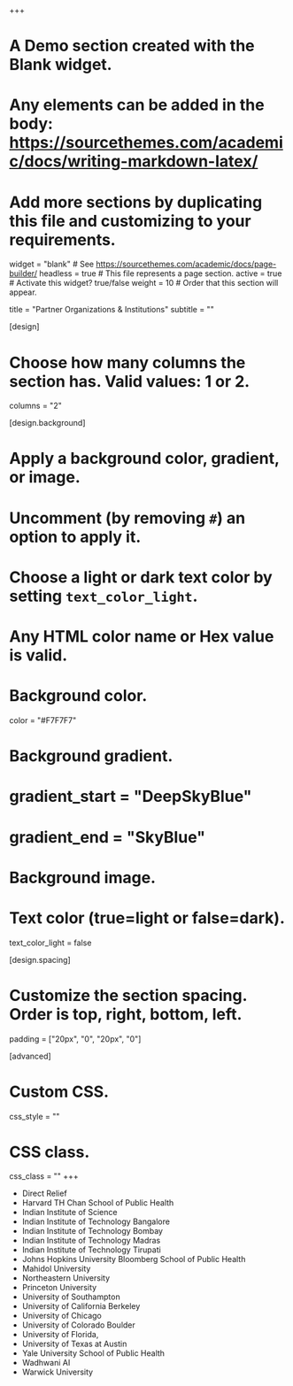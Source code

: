 +++
# A Demo section created with the Blank widget.
# Any elements can be added in the body: https://sourcethemes.com/academic/docs/writing-markdown-latex/
# Add more sections by duplicating this file and customizing to your requirements.

widget = "blank"  # See https://sourcethemes.com/academic/docs/page-builder/
headless = true  # This file represents a page section.
active = true  # Activate this widget? true/false
weight = 10  # Order that this section will appear.

title = "Partner Organizations & Institutions"
subtitle = ""

[design]
  # Choose how many columns the section has. Valid values: 1 or 2.
  columns = "2"

[design.background]
  # Apply a background color, gradient, or image.
  #   Uncomment (by removing `#`) an option to apply it.
  #   Choose a light or dark text color by setting `text_color_light`.
  #   Any HTML color name or Hex value is valid.

  # Background color.
  color = "#F7F7F7"
  
  # Background gradient.
  # gradient_start = "DeepSkyBlue"
  # gradient_end = "SkyBlue"
  
  # Background image.

  # Text color (true=light or false=dark).
  text_color_light = false

[design.spacing]
  # Customize the section spacing. Order is top, right, bottom, left.
  padding = ["20px", "0", "20px", "0"]

[advanced]
 # Custom CSS. 
 css_style = ""
 
 # CSS class.
 css_class = ""
+++

- Direct Relief
- Harvard TH Chan School of Public Health
- Indian Institute of Science
- Indian Institute of Technology Bangalore
- Indian Institute of Technology Bombay
- Indian Institute of Technology Madras
- Indian Institute of Technology Tirupati
- Johns Hopkins University Bloomberg School of Public Health
- Mahidol University
- Northeastern University
- Princeton University
- University of Southampton
- University of California Berkeley
- University of Chicago
- University of Colorado Boulder
- University of Florida,
- University of Texas at Austin
- Yale University School of Public Health
- Wadhwani AI
- Warwick University 